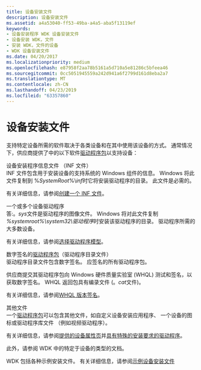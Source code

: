 ```yaml
---
title: 设备安装文件
description: 设备安装文件
ms.assetid: a4a53040-ff53-49ba-a4a5-aba5f13119ef
keywords:
- 设备安装程序 WDK 设备安装文件
- 设备安装 WDK，文件
- 安装 WDK，文件的设备
- WDK 设备安装文件
ms.date: 04/20/2017
ms.localizationpriority: medium
ms.openlocfilehash: e87958f2aa78b5161a5d710a5e81286c5bfeea46
ms.sourcegitcommit: 0cc5051945559a242d941a6f2799d161d8eba2a7
ms.translationtype: MT
ms.contentlocale: zh-CN
ms.lasthandoff: 04/23/2019
ms.locfileid: "63357860"
---
```

# <a name="device-installation-files"></a>设备安装文件





支持特定设备所需的软件取决于各类设备和在其中使用该设备的方式。 通常情况下，供应商提供了中的以下软件[驱动程序包](driver-packages.md)以支持设备：

<a href="" id="a-device-setup-information-file--inf-file-"></a>设备安装程序信息文件 （INF 文件）  
INF 文件包含用于安装设备的支持系统的 Windows 组件的信息。 Windows 将此文件复制到 %*SystemRoot*%\\*inf*时它将安装驱动程序的目录。 此文件是必需的。

有关详细信息，请参阅[创建一个 INF 文件](overview-of-inf-files.md)。

<a href="" id="one-or-more-drivers-for-the-device"></a>一个或多个设备驱动程序  
答:。*sys*文件是驱动程序的图像文件。 Windows 将对此文件复制 *%systemroot%\\system32\\驱动程序*时安装该驱动程序的目录。 驱动程序所需的大多数设备。

有关详细信息，请参阅[选择驱动程序模型](https://msdn.microsoft.com/library/windows/hardware/ff554652)。

<a href="" id="digital-signatures-for-the-driver-package--a-driver-catalog-file-"></a>数字签名的[驱动程序包](driver-packages.md)（驱动程序目录文件）  
驱动程序目录文件包含数字签名。 应签名的所有驱动程序包。

供应商提交其驱动程序包向 Windows 硬件质量实验室 (WHQL) 测试和签名，以获取数字签名。 WHQL 返回包具有编录文件 (。*cat*文件)。

有关详细信息，请参阅[WHQL 版本签名](whql-release-signature.md)。

<a href="" id="other-files"></a>其他文件  
一个[驱动程序包](driver-packages.md)可以包含其他文件，如自定义设备安装应用程序、 一个设备的图标或驱动程序库文件 （例如视频驱动程序）。

有关详细信息，请参阅[提供的设备属性页](providing-device-property-pages.md)并[具有特殊的安装要求的驱动程序](drivers-with-special-installation-requirements.md)。

此外，请参阅 WDK 中的特定于设备的类型的文档。

WDK 包括各种示例安装文件。 有关详细信息，请参阅[示例设备安装文件](sample-device-installation-files.md)

 

 





